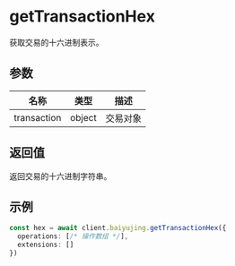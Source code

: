 # getTransactionHex

获取交易的十六进制表示。

## 参数

| 名称 | 类型 | 描述 |
|------|------|------|
| transaction | object | 交易对象 |

## 返回值

返回交易的十六进制字符串。

## 示例

```ts
const hex = await client.baiyujing.getTransactionHex({
  operations: [/* 操作数组 */],
  extensions: []
})
```
